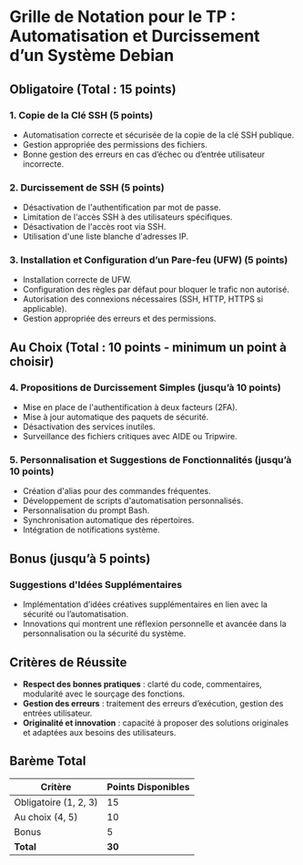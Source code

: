 # Grille de Notation pour le TP : Automatisation et Durcissement d’un Système Debian

## Obligatoire (Total : 15 points)

### 1. **Copie de la Clé SSH** (5 points)
- Automatisation correcte et sécurisée de la copie de la clé SSH publique.
- Gestion appropriée des permissions des fichiers.
- Bonne gestion des erreurs en cas d’échec ou d’entrée utilisateur incorrecte.

### 2. **Durcissement de SSH** (5 points)
- Désactivation de l'authentification par mot de passe.
- Limitation de l'accès SSH à des utilisateurs spécifiques.
- Désactivation de l'accès root via SSH.
- Utilisation d'une liste blanche d'adresses IP.

### 3. **Installation et Configuration d’un Pare-feu (UFW)** (5 points)
- Installation correcte de UFW.
- Configuration des règles par défaut pour bloquer le trafic non autorisé.
- Autorisation des connexions nécessaires (SSH, HTTP, HTTPS si applicable).
- Gestion appropriée des erreurs et des permissions.

## Au Choix (Total : 10 points - minimum un point à choisir)

### 4. **Propositions de Durcissement Simples** (jusqu’à 10 points)
- Mise en place de l'authentification à deux facteurs (2FA).
- Mise à jour automatique des paquets de sécurité.
- Désactivation des services inutiles.
- Surveillance des fichiers critiques avec AIDE ou Tripwire.

### 5. **Personnalisation et Suggestions de Fonctionnalités** (jusqu’à 10 points)
- Création d'alias pour des commandes fréquentes.
- Développement de scripts d'automatisation personnalisés.
- Personnalisation du prompt Bash.
- Synchronisation automatique des répertoires.
- Intégration de notifications système.

## Bonus (jusqu’à 5 points)

### **Suggestions d'Idées Supplémentaires**
- Implémentation d’idées créatives supplémentaires en lien avec la sécurité ou l’automatisation.
- Innovations qui montrent une réflexion personnelle et avancée dans la personnalisation ou la sécurité du système.

## Critères de Réussite

- **Respect des bonnes pratiques** : clarté du code, commentaires, modularité avec le sourçage des fonctions.
- **Gestion des erreurs** : traitement des erreurs d’exécution, gestion des entrées utilisateur.
- **Originalité et innovation** : capacité à proposer des solutions originales et adaptées aux besoins des utilisateurs.
  
## Barème Total

| Critère                                   | Points Disponibles |
| ----------------------------------------- | ------------------ |
| Obligatoire (1, 2, 3)                     | 15                 |
| Au choix (4, 5)                           | 10                 |
| Bonus                                     | 5                  |
| **Total**                                 | **30**             |

